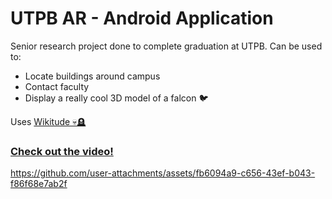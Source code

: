 # UTPB AR - Android Application

Senior research project done to complete graduation at UTPB. 
Can be used to:
- Locate buildings around campus
- Contact faculty
- Display a really cool 3D model of a falcon 🐦

Uses [Wikitude 💀🪦](https://www.wikitude.com/)

### [Check out the video!](https://www.youtube.com/watch?v=wC6-QRTrvJI)

https://github.com/user-attachments/assets/fb6094a9-c656-43ef-b043-f86f68e7ab2f
